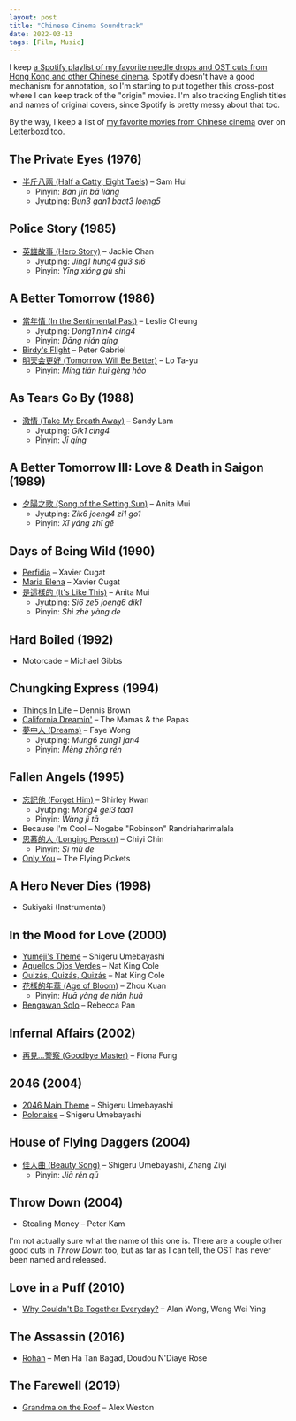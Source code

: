 ```yaml
---
layout: post
title: "Chinese Cinema Soundtrack"
date: 2022-03-13
tags: [Film, Music]
---
```


I keep [a Spotify playlist of my favorite needle drops and OST cuts from Hong
Kong and other Chinese
cinema](https://open.spotify.com/playlist/0PYLm4qgl0GdWBMwCUX86p?si=359f9472489f4105).
Spotify doesn't have a good mechanism for annotation, so I'm starting to put
together this cross-post where I can keep track of the "origin" movies. I'm
also tracking English titles and names of original covers, since Spotify is
pretty messy about that too.

By the way, I keep a list of [my favorite movies from Chinese
cinema](https://letterboxd.com/benjcunningham/list/chinese-cinema/) over on
Letterboxd too.

## The Private Eyes (1976)

- [半斤八兩 (Half a Catty, Eight Taels)][half-a-catty-eight-taels] – Sam Hui
    - Pinyin: _Bàn jīn bā liǎng_
    - Jyutping: _Bun3 gan1 baat3 loeng5_

## Police Story (1985)

- [英雄故事 (Hero Story)][hero-story] – Jackie Chan
    - Jyutping: _Jing1 hung4 gu3 si6_
    - Pinyin: _Yīng xióng gù shì_

## A Better Tomorrow (1986)

- [當年情 (In the Sentimental Past)][in-the-sentimental-past] – Leslie Cheung
    - Jyutping: _Dong1 nin4 cing4_
    - Pinyin: _Dāng nián qíng_
- [Birdy's Flight][birdys-flight] – Peter Gabriel
- [明天会更好 (Tomorrow Will Be Better)][tomorrow-will-be-better] – Lo Ta-yu
    - Pinyin: _Míng tiān huì gèng hǎo_

## As Tears Go By (1988)

- [激情 (Take My Breath Away)][take-my-breath-away] – Sandy Lam
    - Jyutping: _Gik1 cing4_
    - Pinyin: _Jī qíng_

## A Better Tomorrow III: Love & Death in Saigon (1989)

- [夕陽之歌 (Song of the Setting Sun)][song-of-the-setting-sun] – Anita Mui
    - Jyutping: _Zik6 joeng4 zi1 go1_
    - Pinyin: _Xī yáng zhī gē_

## Days of Being Wild (1990)

- [Perfidia][perfidia] – Xavier Cugat
- [Maria Elena][maria-elena] – Xavier Cugat
- [是這樣的 (It's Like This)][its-like-this] – Anita Mui
    - Jyutping: _Si6 ze5 joeng6 dik1_
    - Pinyin: _Shì zhè yàng de_

## Hard Boiled (1992)

- Motorcade – Michael Gibbs

## Chungking Express (1994)

- [Things In Life][california-dreamin] – Dennis Brown
- [California Dreamin'][california-dreamin] – The Mamas & the Papas
- [夢中人 (Dreams)][dreams] – Faye Wong
    - Jyutping: _Mung6 zung1 jan4_
    - Pinyin: _Mèng zhōng rén_

## Fallen Angels (1995)

- [忘記他 (Forget Him)][forget-him] – Shirley Kwan
    - Jyutping: _Mong4 gei3 taa1_
    - Pinyin: _Wàng jì tā_
- Because I'm Cool – Nogabe "Robinson" Randriaharimalala
- [思慕的人 (Longing Person)][longing-person] – Chiyi Chin
    - Pinyin: _Sī mù de_
- [Only You][only-you] – The Flying Pickets

## A Hero Never Dies (1998)

- Sukiyaki (Instrumental)

## In the Mood for Love (2000)

- [Yumeji's Theme][yumejis-theme] – Shigeru Umebayashi
- [Aquellos Ojos Verdes][aquellos-ojos-verdes] – Nat King Cole
- [Quizás, Quizás, Quizás][quizas-quizas-quizas] – Nat King Cole
- [花樣的年華 (Age of Bloom)][age-of-bloom] – Zhou Xuan
    - Pinyin: _Huā yàng de nián huá_
- [Bengawan Solo][bengawan-solo] – Rebecca Pan

## Infernal Affairs (2002)

- [再見…警察 (Goodbye Master)][goodbye-master] – Fiona Fung

## 2046 (2004)

- [2046 Main Theme][2046-main-theme] – Shigeru Umebayashi
- [Polonaise][polonaise] – Shigeru Umebayashi

## House of Flying Daggers (2004)

- [佳人曲 (Beauty Song)][beauty-song] – Shigeru Umebayashi, Zhang Ziyi
    - Pinyin: _Jiā rén qū_

## Throw Down (2004)

- Stealing Money – Peter Kam

I'm not actually sure what the name of this one is. There are a couple other
good cuts in _Throw Down_ too, but as far as I can tell, the OST has never been
named and released.

## Love in a Puff (2010)

- [Why Couldn't Be Together Everyday?][why-couldnt-be-together-everyday] – Alan
  Wong, Weng Wei Ying

## The Assassin (2016)

- [Rohan][rohan] – Men Ha Tan Bagad, Doudou N'Diaye Rose

## The Farewell (2019)

- [Grandma on the Roof][grandma-on-the-roof] – Alex Weston

[half-a-catty-eight-taels]: https://open.spotify.com/track/6V6WTDcQJPWH96uQo3ubZv?si=b623aacac28c4b65
[hero-story]: https://open.spotify.com/track/4ApxIZNf5Gq6avVFHIMC2r?si=981a591d7da64604
[in-the-sentimental-past]: https://open.spotify.com/track/4FPg984neDrmZI9gdtO2MX?si=c8d963e2983c4242
[birdys-flight]: https://open.spotify.com/track/3bJQAAKgDr6KhYSFl1o1Fd?si=e5c1fc36b2374908
[tomorrow-will-be-better]: https://open.spotify.com/track/5bcbAT32LJS87hklgOxUqM?si=a2cf2c1e441b407b
[take-my-breath-away]: https://open.spotify.com/track/30wpSSY9L6chr2BIcDfkBT?si=9c41beebd3c14c15
[song-of-the-setting-sun]: https://open.spotify.com/track/5tVzG4tw3M9VLkcQ0fOtgF?si=ee1638bdce6b4868
[perfidia]: https://open.spotify.com/track/5Xl2WouppBdIMNZonCTR6X?si=c8695150b59f454e
[maria-elena]: https://open.spotify.com/track/0mXXQUfJnv3EFtgvygtuRg?si=07a66f680b894b8d
[its-like-this]: https://open.spotify.com/track/02dXYaxNyzbljVCUS9pEnb?si=ebd2d6e442d34f20
[things-in-life]: https://open.spotify.com/track/5h1Y5ZU60rke2qJbQYGgBN?si=2e965cf2965a467d
[california-dreamin]: https://open.spotify.com/track/63rva3TBizr6x1Yp5uwKfD?si=034dafb73297413c
[dreams]: https://open.spotify.com/track/1SGPQAdXXDbcRX8kGoBiN3?si=d84c02fcc7ed4dde
[forget-him]: https://open.spotify.com/track/4BMsm71hl8wqqSbfAdgIHV?si=75ee5c9efdba4f80
[longing-person]: https://open.spotify.com/track/13ZUTockWjm1Sr5JKpV4e4?si=3639cdf7bcba4bfa
[only-you]: https://open.spotify.com/track/1U2L6NW89IIy6Gw63C4eP2?si=4ec869f0ed6e4815
[yumejis-theme]: https://open.spotify.com/track/52qy0uvq5dZYpKkedpuVhF?si=d657b0b3ce9e4bc5
[aquellos-ojos-verdes]: https://open.spotify.com/track/53ZFAIzN7htdrrCaMymN9S?si=952b79b927cc475a
[quizas-quizas-quizas]: https://open.spotify.com/track/44iB3DCUbBVvfv66UDofCz?si=0a65292efe7b43c3
[age-of-bloom]: https://open.spotify.com/track/0XcriSFUf5aRPaBL0HbiPF?si=2291452b44464f96
[bengawan-solo]: https://open.spotify.com/track/6IP4liw7yNjzV9ulz0SoQr?si=6a14b78ba01141b5
[goodbye-master]: https://open.spotify.com/track/7pVRoAi6MYz6JkAzU8287W?si=9ccefd4aa8564754
[2046-main-theme]: https://open.spotify.com/track/2pC88cHS2erU1dB3VRlQke?si=a72a6b713c1241ab
[polonaise]: https://open.spotify.com/track/2net8GYXIowB6ikp151iUQ?si=5622089b0cbf47a1
[beauty-song]: https://open.spotify.com/track/1eyPs5DxBAml4NhJN6ZnY2?si=3c5239a6eba34041
[why-couldnt-be-together-everyday]: https://open.spotify.com/track/6NoN8WO4rtni15rMjYlbiW?si=deaaf6f96db44817
[rohan]: https://open.spotify.com/track/1iUnXOkSyxMgtOjoUReJbW?si=80268c175060439d
[grandma-on-the-roof]: https://open.spotify.com/track/2RG7Zehn0GiumkJYHCtCsc?si=6e9c719b19d54300